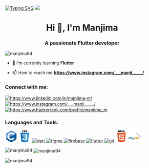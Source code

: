 [![Typing SVG](https://readme-typing-svg.demolab.com?font=Fira+Code&weight=700&size=25&pause=1000&color=479BF7&random=false&width=435&lines=MANJIMA;Flutter+Full+Stack+Developer)](https://git.io/typing-svg)
<img aling= "center" width = "600"  src="https://user-images.githubusercontent.com/74038190/221352975-94759904-aa4c-4032-a8ab-b546efb9c478.gif">
<h1 align="center">Hi 👋, I'm Manjima</h1>
<h3 align="center">A passionate Flutter developer</h3>

<p align="left"> <img src="https://komarev.com/ghpvc/?username=manjima94&label=Profile%20views&color=0e75b6&style=flat" alt="manjima94" /> </p>

- 🌱 I’m currently learning **Flutter**

- 📫 How to reach me **https://www.instagram.com/___manji_____/**

<h3 align="left">Connect with me:</h3>
<p align="left">
<a href="https://linkedin.com/in/https://www.linkedin.com/in/manjima-m/" target="blank"><img align="center" src="https://raw.githubusercontent.com/rahuldkjain/github-profile-readme-generator/master/src/images/icons/Social/linked-in-alt.svg" alt="https://www.linkedin.com/in/manjima-m/" height="30" width="40" /></a>
<a href="https://instagram.com/https://www.instagram.com/___manji_____/" target="blank"><img align="center" src="https://raw.githubusercontent.com/rahuldkjain/github-profile-readme-generator/master/src/images/icons/Social/instagram.svg" alt="https://www.instagram.com/___manji_____/" height="30" width="40" /></a>
<a href="https://www.hackerrank.com/https://www.hackerrank.com/profile/manjima_m" target="blank"><img align="center" src="https://raw.githubusercontent.com/rahuldkjain/github-profile-readme-generator/master/src/images/icons/Social/hackerrank.svg" alt="https://www.hackerrank.com/profile/manjima_m" height="30" width="40" /></a>
</p>

<h3 align="left">Languages and Tools:</h3>
<p align="left"> <a href="https://www.cprogramming.com/" target="_blank" rel="noreferrer"> <img src="https://raw.githubusercontent.com/devicons/devicon/master/icons/c/c-original.svg" alt="c" width="40" height="40"/> </a> <a href="https://www.w3schools.com/css/" target="_blank" rel="noreferrer"> <img src="https://raw.githubusercontent.com/devicons/devicon/master/icons/css3/css3-original-wordmark.svg" alt="css3" width="40" height="40"/> </a> <a href="https://dart.dev" target="_blank" rel="noreferrer"> <img src="https://www.vectorlogo.zone/logos/dartlang/dartlang-icon.svg" alt="dart" width="40" height="40"/> </a> <a href="https://www.figma.com/" target="_blank" rel="noreferrer"> <img src="https://www.vectorlogo.zone/logos/figma/figma-icon.svg" alt="figma" width="40" height="40"/> </a> <a href="https://firebase.google.com/" target="_blank" rel="noreferrer"> <img src="https://www.vectorlogo.zone/logos/firebase/firebase-icon.svg" alt="firebase" width="40" height="40"/> </a> <a href="https://flutter.dev" target="_blank" rel="noreferrer"> <img src="https://www.vectorlogo.zone/logos/flutterio/flutterio-icon.svg" alt="flutter" width="40" height="40"/> </a> <a href="https://git-scm.com/" target="_blank" rel="noreferrer"> <img src="https://www.vectorlogo.zone/logos/git-scm/git-scm-icon.svg" alt="git" width="40" height="40"/> </a> <a href="https://www.w3.org/html/" target="_blank" rel="noreferrer"> <img src="https://raw.githubusercontent.com/devicons/devicon/master/icons/html5/html5-original-wordmark.svg" alt="html5" width="40" height="40"/> </a> <a href="https://www.mysql.com/" target="_blank" rel="noreferrer"> <img src="https://raw.githubusercontent.com/devicons/devicon/master/icons/mysql/mysql-original-wordmark.svg" alt="mysql" width="40" height="40"/> </a> </p>

<p><img align="left" src="https://github-readme-stats.vercel.app/api/top-langs?username=manjima94&show_icons=true&locale=en&layout=compact" alt="manjima94" /></p>

<p>&nbsp;<img align="center" src="https://github-readme-stats.vercel.app/api?username=manjima94&show_icons=true&locale=en" alt="manjima94" /></p>

<p><img align="center" src="https://github-readme-streak-stats.herokuapp.com/?user=manjima94&" alt="manjima94" /></p>
